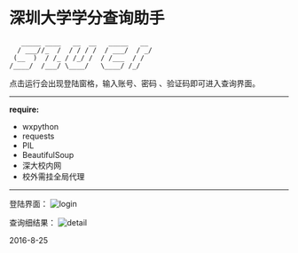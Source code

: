 # 深圳大学学分查询助手
                                                
       _____ ____   __  __   _____   __ 
      / ___//_  /  / / / /  / ___/  / _/ 
     (__  )  / /_ / /_/ /  / /___  / /  
    /____/  /___/ \____/   \____/ /_/  
                  
点击运行会出现登陆窗格，输入账号、密码 、验证码即可进入查询界面。

---
**require:**
* wxpython
* requests
* PIL
* BeautifulSoup
* 深大校内网
* 校外需挂全局代理

---

登陆界面：
![login](http://o6gcipdzi.bkt.clouddn.com/login.png)

查询细结果：
![detail](http://o6gcipdzi.bkt.clouddn.com/detil.png)


2016-8-25
